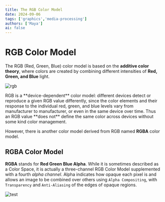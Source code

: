 ```yaml
---
title: The RGB Color Model
date: 2024-09-06
tags: ['graphics','media-processing']
authors: ['Maya']
ai: false
---
```

# RGB Color Model
The RGB (Red, Green, Blue) color model is based on the **additive color theory**, where colors are created by combining different intensities of **Red, Green, and Blue** light.
<div style={{display:'flex',alignItems:'center',flexWrap:'wrap'}}>
    <img src={'https://upload.wikimedia.org/wikipedia/commons/9/91/Venn_diagram_rgb.svg'} style={{marginRight: '20px',width:'10rem',height:'10rem',}} alt="rgb"/>
    <p style={{flex:'1 1 0',minWidth:'200px'}}>
        RGB is a **device-dependent** color model: different devices detect or reproduce a given RGB value differently, since the color elements and their response to the individual red, green, and blue levels vary from manufacturer to manufacturer, or even in the same device over time. Thus an RGB value **does not** define the same color across devices without some kind color management.
    </p>
</div>

However, there is another color model derived from RGB named **RGBA** color model.

## RGBA Color Model

**RGBA** stands for **Red Green Blue Alpha**. While it is sometimes described as a Color Space, it is actually a three-channel RGB Color Model supplemented with a fourth *alpha channel*. Alpha indicates how opaque each pixel is and allows an image to be combined over others using `Alpha Compositing`, with `Transparency` and `Anti-Aliasing` of the edges of opaque regions.

![test](https://upload.wikimedia.org/wikipedia/commons/0/0e/PixelSamples32bppRGBA.png)